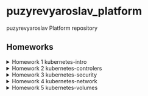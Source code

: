 # puzyrevyaroslav_platform
puzyrevyaroslav Platform repository
## <b>Homeworks</b>
<details>
<summary>Homework 1 kubernetes-intro</summary>
1. Испробовал функционал k9s, посмотрев документацию разобрался с причинами устойчивости munikube.
Добавил необходимые описания в PR into main from kubernetes-prepare.

    1.1 При билде nginx были сгенерирован следующий артифакт:
    
    - https://hub.docker.com/repository/docker/puzyrevyaroslav/nginx_otus_hw_1

Сгенерирован необходимый манифест *web-pod.yaml* , которые находится в корне проекта.

Запущены поды и отработана логика работы с port-forward, после была использована логика встроенная в k9s.

2. Склонирован репозиторий для приложения hipster, во избежания попадания ненужного репозитория в github- добавлен файл .gitignore, с прописаными исключениями.

Далее по заданию сгенерирован пустой yaml файл из --dry-run и после запуска были исправлены ошибки, путём добавления необхоидмых переменных (раз полная работоспособность не требовалась, то были скопированы из оригинального манифеста).

Артефакт после билда hipster-frontend:

- https://hub.docker.com/repository/docker/puzyrevyaroslav/hipster_frontend
</details>
<details>
<summary>Homework 2 kubernetes-controlers</summary>
>Определите, что необходимо добавить в манифест:

Необходимо было добавить селектор следующего вида:
```
selector:
matchLabels:
    app: frontend
```
>Измените манифест таким образом, чтобы из манифеста сразу разворачивалось три реплики сервиса:

Необхоидмо изменить кол-во реплик: с 1 до 3.

>Почему обновление ReplicaSet не повлекло обновление запущенных pod?

ReplicaSet не отслеживает измненения конфигурации развёртывания, 
лишь поддерживает кол-во изначально сконфигурированных и запущенных подов.

### Deployment *

Для конфигурирования аналога blue-green развёртывания необходимо добавить секцию с использованием стратегии rollingUpdate, в параметры которой добавить конфигурацию:
```
...
rollingUpdate:
      maxSurge: 100%
      maxUnavailable: 0%
  ...
```
что начнёт удалять старые поды только после инициализации других с новой конфигурацией.

Для реализации Reverse Rolling Update необходима следующшая конфигурация:
```
...
    rollingUpdate:
      maxSurge: 0
      maxUnavailable: 1
  ...
```
которая позволит удалять старые поды только после инициализации нового пода, maxUnavailable: 1 разрешит делать это только по одному. 

### DaemonSet **

>Найдите способ модернизировать свой DaemonSet таким
образом, чтобы Node Exporter был развернут как на master, так и
на worker нодах:

Стандатный метод использованя DaemonSet позволяет разворачивать поды только на worker нодах. Происходит это из-за того, что у master и worker нод различные роли:
```
kubectl get nodes
NAME                  STATUS   ROLES                  AGE    VERSION
kind-control-plane    Ready    control-plane,master   97m   v1.21.1
kind-control-plane2   Ready    control-plane,master   97m   v1.21.1
kind-control-plane3   Ready    control-plane,master   96m   v1.21.1
kind-worker           Ready    <none>                 95m   v1.21.1
kind-worker2          Ready    <none>                 95m   v1.21.1
kind-worker3          Ready    <none>                 95m   v1.21.1
```

Для того, чтобы дать возможность поднимать поды на master нодах необходимо добавить следующие конфигурационные параметры:
```
...
  tolerations:
  - key: node-role.kubernetes.io/master
    operator: Exists
    effect: NoSchedule
  ...
```
где key: node-role.kubernetes.io/master позволит размешать поды на нодах с master ролью.
</details>
<details>
<summary>Homework 3 kubernetes-security</summary>

1. task01
```
kubectl apply -f bob-and-dave.yaml
```
2. task02
```
kubectl apply -f carol-and-other.yaml
```
3. task03
```
kubectl apply -f jane-and-ken.yaml
```
</details>
<details>
<summary>Homework 4 kubernetes-network</summary>
Выполнено домашнее задание, а также задание со звёздочкой.

Описание заданий со звёздочкой:

1. Были созданые 2 сервиса для tpc и udp протоколов 53го порта:

```
kubernetes-networks/coredns/coredns.yaml
```
2. Для доступности дэшборда k8s был добавлен ингресс с дополнительными аннтотациями от nginx:

```yaml
...
  annotations:
    nginx.ingress.kubernetes.io/rewrite-target: /
    nginx.ingress.kubernetes.io/backend-protocol: "HTTPS"
...
```
3. Для канареечного релиза была использована копия прошлых манифесто с небольшими изменениями в аннотациях от nginx.

```yaml
...
  annotations:
    nginx.ingress.kubernetes.io/rewrite-target: /
    nginx.ingress.kubernetes.io/canary: "true"  
    nginx.ingress.kubernetes.io/canary-weight: "50"
...
```
</details>
<details>
<summary>Homework 5 kubernetes-volumes</summary>

1. Был поднят minio из sts манифеста предоставленного в ДЗ.

2. Для задания со ⭐ был добавлен Secret в манифест, внутри которого данные  типа data автоматически энкодятся в строку при разворачивании pod из манифеста.

</details>